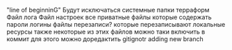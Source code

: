 "line of beginninG"
Будут исключаться системные папки терраформ
Файл лога
Файл настроек
все приватные файлы которые содержать пароли логины
файлы перезаписи? которые перезаписывают локальные ресурсы
также некоторые из этих файлов можно таки включить в коммит для этого можно доредактить gitignotr
adding new branch